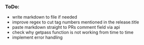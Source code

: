 ### ToDo:

- write markdown to file if needed
- improve regex to cut tag numbers mentioned in the release.title
- paste markdown straight to PRs comment field via api
- check why getpass function is not working from time to time
- implement error handling
